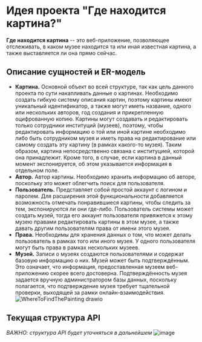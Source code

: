 # Идея проекта "Где находится картина?"
**Где находится картина** -- это веб-приложение, позволяющее отслеживать, в каком музее находится та или иная известная картина, а также выставляется ли она прямо сейчас.
## Описание сущностей и ER-модель
- **Картина.** Основной объект во всей структуре, так как цель данного проекта по сути накапливать данные о картинах. Необходимо создать гибкую систему описания картин, поэтому картины имеют уникальный идентификатор, а также могут иметь название, одного или нескольких авторов, год создания и прикрепленную оцифрованную копию. Картины могут создавать и редактировать только сотрудники институций (музеев), поэтому, чтобы редактировать информацию о той или иной картине необходимо либо быть сотрудником музея и иметь права на редактирование или самому создать эту картину (в рамках какого-то музея). Таким образом, картина непосредственно связана с институцией, которой она принадлежит. Кроме того, в случае, если картина в данный момент экспонируется, об этом указывается информация в отдельном поле.
- **Автор.** Автор картины. Необходимо хранить информацию об авторе, поскольку это может облегчить поиск для пользователя.
- **Пользователь.** Представляет собой простой аккаунт с логином и паролем. Для расширения этой функциональности добавляется возможность отмечать понравившиеся картины, чтобы следить за тем, экспонируются ли они где-либо. Пользователь системы может создать музей, тогда его аккаунт пользователя привяжется к этому музею правами редактировать картины в этом музее, а также давать другим пользователям права от имени этого музея.
- **Права.** Необходимы для хранения данных о том, что может делать пользователь в рамках того или иного музея. У одного пользователя могут быть права в рамках нескольких музеев.
- **Музей.** Записи о музеях создаются пользователями и содержат базовую информацию о них. Музей может быть подтверждённым. Это означает, что информация, предоставленная музеем веб-приложению скорее всего достоверна. Подтверждённость музея задается вручную администратором базы данных, поскольку полагается, что подтверждение музея требует тщательной проверки, выходящей за рамки онлайн-взаимодействия.
![WhereToFindThePainting drawio](https://github.com/user-attachments/assets/0bcb21a6-784b-404a-9c1d-abfe6fcc40bf)

## Текущая структура API
*ВАЖНО: структура API будет уточняться в дальнейшем*
![image](https://github.com/user-attachments/assets/bd5bd95e-178f-4cba-86ab-263760a47e16)



